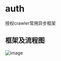 # auth
授权crawler常用异步框架

## 框架及流程图
![image](https://github.com/JIUNLIU233/auth/blob/master/pic/%E6%8E%88%E6%9D%83%E6%B5%81%E7%A8%8B%E5%9B%BE.png)

